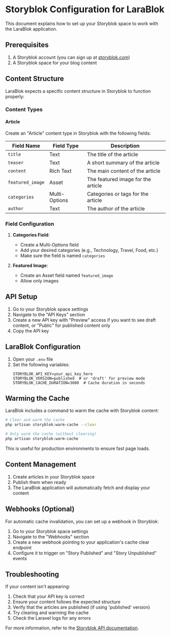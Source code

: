 # Storyblok Configuration for LaraBlok

This document explains how to set up your Storyblok space to work with the LaraBlok application.

## Prerequisites

1. A Storyblok account (you can sign up at [storyblok.com](https://www.storyblok.com/))
2. A Storyblok space for your blog content

## Content Structure

LaraBlok expects a specific content structure in Storyblok to function properly:

### Content Types

#### Article

Create an "Article" content type in Storyblok with the following fields:

| Field Name      | Field Type      | Description                                  |
|-----------------|-----------------|----------------------------------------------|
| `title`         | Text            | The title of the article                     |
| `teaser`        | Text            | A short summary of the article               |
| `content`       | Rich Text       | The main content of the article              |
| `featured_image`| Asset           | The featured image for the article           |
| `categories`    | Multi-Options   | Categories or tags for the article           |
| `author`        | Text            | The author of the article                    |

### Field Configuration

1. **Categories Field**:
   - Create a Multi-Options field
   - Add your desired categories (e.g., Technology, Travel, Food, etc.)
   - Make sure the field is named `categories`

2. **Featured Image**:
   - Create an Asset field named `featured_image`
   - Allow only images

## API Setup

1. Go to your Storyblok space settings
2. Navigate to the "API Keys" section
3. Create a new API key with "Preview" access if you want to see draft content, or "Public" for published content only
4. Copy the API key

## LaraBlok Configuration

1. Open your `.env` file
2. Set the following variables:
   ```
   STORYBLOK_API_KEY=your_api_key_here
   STORYBLOK_VERSION=published  # or 'draft' for preview mode
   STORYBLOK_CACHE_DURATION=3600  # Cache duration in seconds
   ```

## Warming the Cache

LaraBlok includes a command to warm the cache with Storyblok content:

```bash
# Clear and warm the cache
php artisan storyblok:warm-cache --clear

# Only warm the cache (without clearing)
php artisan storyblok:warm-cache
```

This is useful for production environments to ensure fast page loads.

## Content Management

1. Create articles in your Storyblok space
2. Publish them when ready
3. The LaraBlok application will automatically fetch and display your content

## Webhooks (Optional)

For automatic cache invalidation, you can set up a webhook in Storyblok:

1. Go to your Storyblok space settings
2. Navigate to the "Webhooks" section
3. Create a new webhook pointing to your application's cache clear endpoint
4. Configure it to trigger on "Story Published" and "Story Unpublished" events

## Troubleshooting

If your content isn't appearing:

1. Check that your API key is correct
2. Ensure your content follows the expected structure
3. Verify that the articles are published (if using 'published' version)
4. Try clearing and warming the cache
5. Check the Laravel logs for any errors

For more information, refer to the [Storyblok API documentation](https://www.storyblok.com/docs/api/content-delivery).
